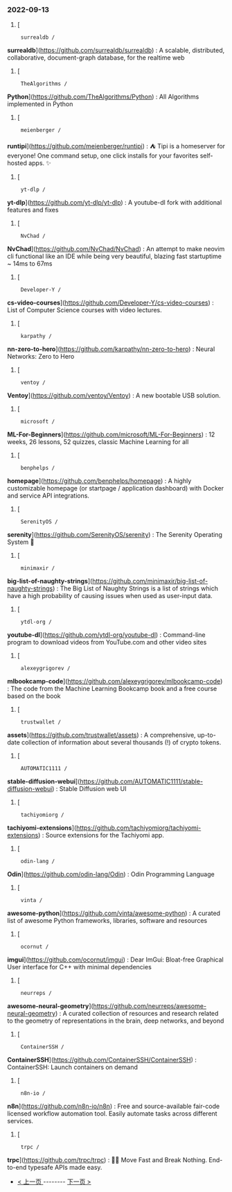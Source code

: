 ### 2022-09-13 
1. [
    

        surrealdb /
**surrealdb**](https://github.com/surrealdb/surrealdb) : A scalable, distributed, collaborative, document-graph database, for the realtime web
1. [
    

        TheAlgorithms /
**Python**](https://github.com/TheAlgorithms/Python) : All Algorithms implemented in Python
1. [
    

        meienberger /
**runtipi**](https://github.com/meienberger/runtipi) : ⛺️ Tipi is a homeserver for everyone! One command setup, one click installs for your favorites self-hosted apps. ✨
1. [
    

        yt-dlp /
**yt-dlp**](https://github.com/yt-dlp/yt-dlp) : A youtube-dl fork with additional features and fixes
1. [
    

        NvChad /
**NvChad**](https://github.com/NvChad/NvChad) : An attempt to make neovim cli functional like an IDE while being very beautiful, blazing fast startuptime ~ 14ms to 67ms
1. [
    

        Developer-Y /
**cs-video-courses**](https://github.com/Developer-Y/cs-video-courses) : List of Computer Science courses with video lectures.
1. [
    

        karpathy /
**nn-zero-to-hero**](https://github.com/karpathy/nn-zero-to-hero) : Neural Networks: Zero to Hero
1. [
    

        ventoy /
**Ventoy**](https://github.com/ventoy/Ventoy) : A new bootable USB solution.
1. [
    

        microsoft /
**ML-For-Beginners**](https://github.com/microsoft/ML-For-Beginners) : 12 weeks, 26 lessons, 52 quizzes, classic Machine Learning for all
1. [
    

        benphelps /
**homepage**](https://github.com/benphelps/homepage) : A highly customizable homepage (or startpage / application dashboard) with Docker and service API integrations.
1. [
    

        SerenityOS /
**serenity**](https://github.com/SerenityOS/serenity) : The Serenity Operating System 🐞
1. [
    

        minimaxir /
**big-list-of-naughty-strings**](https://github.com/minimaxir/big-list-of-naughty-strings) : The Big List of Naughty Strings is a list of strings which have a high probability of causing issues when used as user-input data.
1. [
    

        ytdl-org /
**youtube-dl**](https://github.com/ytdl-org/youtube-dl) : Command-line program to download videos from YouTube.com and other video sites
1. [
    

        alexeygrigorev /
**mlbookcamp-code**](https://github.com/alexeygrigorev/mlbookcamp-code) : The code from the Machine Learning Bookcamp book and a free course based on the book
1. [
    

        trustwallet /
**assets**](https://github.com/trustwallet/assets) : A comprehensive, up-to-date collection of information about several thousands (!) of crypto tokens.
1. [
    

        AUTOMATIC1111 /
**stable-diffusion-webui**](https://github.com/AUTOMATIC1111/stable-diffusion-webui) : Stable Diffusion web UI
1. [
    

        tachiyomiorg /
**tachiyomi-extensions**](https://github.com/tachiyomiorg/tachiyomi-extensions) : Source extensions for the Tachiyomi app.
1. [
    

        odin-lang /
**Odin**](https://github.com/odin-lang/Odin) : Odin Programming Language
1. [
    

        vinta /
**awesome-python**](https://github.com/vinta/awesome-python) : A curated list of awesome Python frameworks, libraries, software and resources
1. [
    

        ocornut /
**imgui**](https://github.com/ocornut/imgui) : Dear ImGui: Bloat-free Graphical User interface for C++ with minimal dependencies
1. [
    

        neurreps /
**awesome-neural-geometry**](https://github.com/neurreps/awesome-neural-geometry) : A curated collection of resources and research related to the geometry of representations in the brain, deep networks, and beyond
1. [
    

        ContainerSSH /
**ContainerSSH**](https://github.com/ContainerSSH/ContainerSSH) : ContainerSSH: Launch containers on demand
1. [
    

        n8n-io /
**n8n**](https://github.com/n8n-io/n8n) : Free and source-available fair-code licensed workflow automation tool. Easily automate tasks across different services.
1. [
    

        trpc /
**trpc**](https://github.com/trpc/trpc) : 🧙‍♀️ Move Fast and Break Nothing. End-to-end typesafe APIs made easy. 

- [ < 上一页 ](https://github.com/able8/github-trending-daily-record/blob/master/2022-09-12.md) -------- [ 下一页 > ](https://github.com/able8/github-trending-daily-record/blob/master/2022-09-14.md)